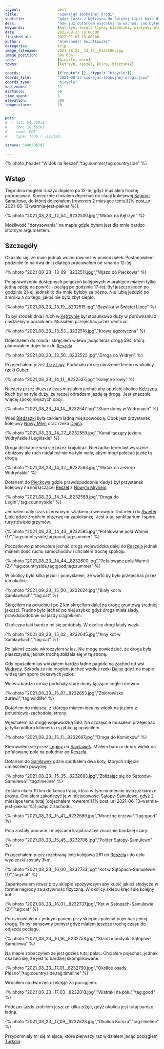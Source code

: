 ```yaml
---
layout:                 post
title:                  "Szukając spokojnej drogi"
subtitle:               "gdyż jazda z Kętrzyna do Świętej Lipki była drogą wojewódzką, a nie przyjechałem tutaj aby walczyć z samochodami"
desc:                   "Gdy już dotarłem najdalej na wschód, jak byłem w stanie, warto byłoby jechać w drugą stronę. Oczywistym celem była stacja Sątopy-Samulewo, gdzie dwa miesiące wcześniej dotarłem rowerem jadąc z zachodu."
keywords:               [kętrzyn, święta lipka, biedaszki, widryny, plenowo, leginy, samławki, kominki, mołdyty, sątopy, samulewo]
date:                   2021-08-23 18:00:00
finished_at:            2022-01-07 18:00:00
author:                 "Aleksander Kwiatkowski"
categories:             trip
image_filename:         2021_08_23__14_43__8232596.jpg
image_position:         50% 65%
tags:                   [bicycle, main]
towns:                  [ketrzyn, reszel, kolno, bisztynek]

coords:                 [{"route": [], "type": "bicycle"}]
coords_file:            "2021-08-23-szukajac-spokojnej-drogi.json"
coords_type:            "bicycle"
map_zooms:              11
distance:               50
time_spent:             5
elevation:              398
temperature:            18


pois:
#  - lat: 54.45911
#    lon: 18.56281
#    name: POI
#    type: todo / visited

strava: 5840506787

---
```


{% photo_header "Widok na Reszel","tag:summer,tag:countryside" %}

[wiki-satopy-samulewo-stacja]: https://pl.wikipedia.org/wiki/S%C4%85topy-Samulewo_(stacja_kolejowa)
[wiki-ketrzyn]: https://pl.wikipedia.org/wiki/K%C4%99trzyn
[wiki-reszel]: https://pl.wikipedia.org/wiki/Reszel
[wiki-trzy-lipy]: https://pl.wikipedia.org/wiki/Trzy_Lipy_(wojew%C3%B3dztwo_warmi%C5%84sko-mazurskie)
[wiki-biedaszki]: https://pl.wikipedia.org/wiki/Biedaszki_(powiat_k%C4%99trzy%C5%84ski)
[wiki-nowy-mlyn-przystanek]: https://pl.wikipedia.org/wiki/Nowy_M%C5%82yn_(przystanek_kolejowy)
[wiki-dajna-rzeka]: https://pl.wikipedia.org/wiki/Dejna
[wiki-pieckowo]: https://pl.wikipedia.org/wiki/Pieckowo
[wiki-nowy-mlyn]: https://pl.wikipedia.org/wiki/Nowy_M%C5%82yn_(powiat_wolszty%C5%84ski)
[wiki-swieta-lipka]: https://pl.wikipedia.org/wiki/%C5%9Awi%C4%99ta_Lipka
[wiki-widryny]: https://pl.wikipedia.org/wiki/Widryny
[wiki-leginy]: https://pl.wikipedia.org/wiki/Leginy_(powiat_k%C4%99trzy%C5%84ski)
[wiki-samlwaki]: https://pl.wikipedia.org/wiki/Sam%C5%82awki
[wiki-satopy-samulewo]: https://pl.wikipedia.org/wiki/S%C4%85topy-Samulewo
[wiki-guber-rzeka]: https://pl.wikipedia.org/wiki/Guber

[turkol]: http://www.turkol.pl/


## Wstęp

Tego dnia mogłem ruszyć dopiero po 12-tej gdyż musiałem trochę popracować. Koniecznie
chciałem dojechać do stacji kokejowej [Sątopy-Samulewo][wiki-satopy-samulewo-stacja],
do której dojechałem [rowerem 2 miesiące temu]({% post_url 2021-06-13-warmia-jest-piekna %}).

{% photo "2021_08_23__12_54__8232500.jpg","Widok na Kętrzyn" %}

Możliwość "dorysowania" na mapie gdzie byłem jest dla mnie bardzo istotnym argumentem.

## Szczegóły

Okazało się, że mam jednak wolne również w poniedziałek. Postanowiłem podzielić to
na dwa dni i dlatego pracowałem od rana do 12-tej.

{% photo "2021_08_23__13_09__8232511.jpg","Wjazd do Pieckowa" %}

Po sprawdzeniu dostępnych połączeń kolejowych w praktyce miałem tylko jedną opcję
na powrót - pociąg
po godzinie 17-tej. Był jeszcze jeden po godzinie 21-ej, jednak to dla mnie byłoby
za późno. Nie lubię jeździć po zmroku a do tego, jakoś nie było zbyt ciepło.

{% photo "2021_08_23__13_19__8232515.jpg","Bazylika w Świętej Lipce" %}

To był środek dnia i ruch w [Kętrzynie][wiki-ketrzyn] był stosunkowo duży
w porównaniu z niedzielnym porankiem. Musiałem przejechać przez centrum.

{% photo "2021_08_23__13_53__8232516.jpg","Krowa egzotyczna" %}

Dojechałem do ronda i skręciłem w lewo jadąc teraz drogą 594, którą planowałem dojechać do
[Reszela][wiki-reszel].

{% photo "2021_08_23__13_56__8232523.jpg","Droga do Widryn" %}

Przejechałem przez [Trzy Lipy][wiki-trzy-lipy]. Podobało mi się obniżenie
terenu w okolicy rzeki [Guber][wiki-guber-rzeka].

{% photo "2021_08_23__14_11__8232537.jpg","Kolejne krowy" %}

Niestety przez dłuższy czas
musiałem jechać aby opuścić okolice [Kętrzyna][wiki-ketrzyn]. Ruch był na tyle
duży, że raczej odradzam jazdę tą drogą. Jest znacznie więcej
spokojniejszych opcji.

{% photo "2021_08_23__14_14__8232547.jpg","Stare domy w Widrynach" %}

Wieś [Biedaszki][wiki-biedaszki] była całkiem ładną miejscowością. Obok
jest przystanek kolejowy [Nowy Młyn][wiki-nowy-mlyn-przystanek] oraz rzeka [Dajna][wiki-dajna-rzeka].

{% photo "2021_08_23__14_27__8232559.jpg","Kanał łączący jeziora Widryńskie i Legińskie" %}

Droga delikatnie wiła się przez krajobraz. Nierzadko teren był wyraźnie obniżony
ale ruch nadal był nie na tyle mały, abym mógł polecać jazdę tą drogą.

{% photo "2021_08_23__14_32__8232563.jpg","Widok na Jezioro Widryńskie" %}

Dotarłem do [Pieckowa][wiki-pieckowo] gdzie prawdopodobnie kiedyś był przystanek
kolejowy na linii łączącej [Reszel][wiki-reszel] z [Nowym Młynem][wiki-nowy-mlyn].

{% photo "2021_08_23__14_34__8232569.jpg","Droga do Legin","tag:countryside" %}

Jechałem cały czas czerwonym szlakiem rowerowym. Dotarłem do [Świętej Lipki][wiki-swieta-lipka]
gdzie zrobiłem przerwę na zapiekankę. Jest tutaj sanktuarium i sporo
turystów/pielgrzymów.

{% photo "2021_08_23__14_40__8232585.jpg","Pofalowane pola Warmii (1)","tag:countryside,tag:good,tag:summer" %}

Początkowo planowałem jechać drogą wojewódzką dalej do [Reszela][wiki-reszel]
jednak miałem dość ruchu samochodów i chciałem trochę spokoju.

{% photo "2021_08_23__14_44__8232600.jpg","Pofalowane pola Warmii (2)","tag:countryside,tag:good,tag:summer" %}

W okolicy było kilka jezior i pomyślałem, że warto by było przejechać przez ich
okolice.

{% photo "2021_08_23__15_00__8232624.jpg","Biały kot w Samławkach","tag:cat" %}

Skręciłem na południu i po 2 km skręciłem dalej na drogę gruntową średniej jakości.
Trudno było jechać po niej szybko gdyż droga miała ślady, prawdopodobnie od
jazdy ciągnikiem.

Okoliczne łąki bardzo mi się podobały. W okolicy drogi latały ważki.

{% photo "2021_08_23__15_02__8232645.jpg","Inny kot w Samławkach","tag:cat" %}

Po jakimś czasie wkroczyłem w las. Nie mogę powiedzieć, że droga była
piaszczysta, jednak trochę zbliżała się w tą stronę.

Gdy opuściłem las widziałem bardzo ładne pagórki na zachód od
wsi [Widryny][wiki-widryny]. Szkoda że nie mogłem jechać wzdłuż rzeki
[Dajny][wiki-dajna-rzeka] gdyż na mapie widzę tam sporo ciekawych jezior.

We wsi bardzo mi się podobały stare domy łączące cegłe i drewno.

{% photo "2021_08_23__15_07__8232653.jpg","Zbiorowisko żurawi","tag:wildlife" %}

Dotarłem do miejsca, z którego miałem idealny widok na jezioro z południowo-zachodniej
strony.

Wjechałem na drogę wojewódzką 590. Na szczęście musiałem przejechać ją tylko
półtora kilometra i szybko ją opuściłem.

{% photo "2021_08_23__15_11__8232667.jpg","Droga do Kominków" %}

Kierowałem się przez [Leginy][wiki-leginy] do [Samławek][wiki-samlwaki].
Miałem bardzo dobry widok na pofalowane pola na południe od
[Reszela][wiki-reszel].

Dotarłem do [Samławek][wiki-samlwaki] gdzie spotkałem dwa koty, których
zdjęcie umieściłem powyżej.

{% photo "2021_08_23__15_35__8232683.jpg","Zbliżając się do Sątopów-Samulewa","tag:timeline" %}

Zostało około 10 km do końca trasy, która w tym momencie była już bardzo prosta.
Chciałem zakończyć ją w miejscowości [Sątopy-Samulewo][wiki-satopy-samulewo], gdyż
2 miesiące temu tutaj [dojechałem rowerem]({% post_url 2021-06-13-warmia-jest-piekna %})
jadąc z zachodu.

{% photo "2021_08_23__15_41__8232689.jpg","Mroczne drzewa","tag:good" %}

Pola zostały poorane i miejscami krajobraz był znacznie bardziej szary.

{% photo "2021_08_23__15_45__8232706.jpg","Polder Sątopy-Samulewo" %}

Przejechałem przez rozebraną linię kolejową 261 do [Reszela][wiki-reszel]
i do celu wycieczki zostały 3km.

{% photo "2021_08_23__16_00__8232733.jpg","Kot w Sątopach-Samulewie (1)","tag:cat" %}

Zaparkowałem rower przy sklepie spożywczym aby kupić jakieś słodycze
w formie nagrody za aktywność fizyczną. W okolicy sklepu kręcił się
kolejny kot.

{% photo "2021_08_23__16_01__8232737.jpg","Kot w Sątopach-Samulewie (2)","tag:cat" %}

Porozmawiałem z jednym panem przy sklepie i polecał pojechać jedną drogą.
To był sensowny pomysł gdyż miałem jeszcze trochę czasu
do odjazdu pociągu.

{% photo "2021_08_23__16_16__8232758.jpg","Starsze budynki Sątopów-Samulewa" %}

Na mapie zobaczyłem że jest gdzieś tutaj pałac. Chciałem pojechać,
jednak okazało się, że jest to bardziej skomplikowane.

{% photo "2021_08_23__17_01__8232790.jpg","Okolice osady Pleśno","tag:countryside,tag:timeline" %}

Wróciłem na dworzec czekając za pociągiem.

{% photo "2021_08_23__17_03__8232813.jpg","Wiatraki na polu","tag:good" %}

Podczas jazdy zrobiłem jeszcze kilka zdjęć, gdyż okolica jest tutaj
bardzo ładna.

{% photo "2021_08_23__17_09__8232828.jpg","Okolica Korsza","tag:timeline" %}

Przypomniały mi się miejsca, które pierwszy raz widziałem jadąc
pociągiem [Turkola][turkol].
